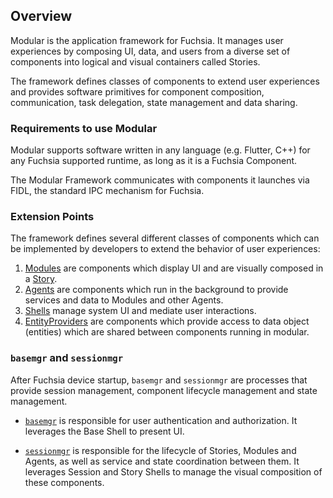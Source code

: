 ## Overview

Modular is the application framework for Fuchsia. It manages user experiences by
composing UI, data, and users from a diverse set of components into logical and
visual containers called Stories.

The framework defines classes of components to extend user experiences and
provides software primitives for component composition, communication, task
delegation, state management and data sharing.

### Requirements to use Modular

Modular supports software written in any language (e.g. Flutter, C++) for any
Fuchsia supported runtime, as long as it is a Fuchsia Component.

The Modular Framework communicates with components it launches via FIDL, the
standard IPC mechanism for Fuchsia.

### Extension Points

The framework defines several different classes of components which can be
implemented by developers to extend the behavior of user experiences:

1.  [Modules](module.md) are components which display UI and are visually
    composed in a [Story](story.md).
1.  [Agents](agent.md) are components which run in the background to provide
    services and data to Modules and other Agents.
1.  [Shells](shell.md) manage system UI and mediate user interactions.
1.  [EntityProviders](entity.md) are components which provide access to data
    object (entities) which are shared between components running in modular.

### `basemgr` and `sessionmgr`

After Fuchsia device startup, `basemgr` and `sessionmgr` are processes that
provide session management, component lifecycle management and state management.

*   [`basemgr`](basemgr.md) is responsible for user authentication and
    authorization. It leverages the Base Shell to present UI.

*   [`sessionmgr`](sessionmgr.md) is responsible for the lifecycle of Stories,
    Modules and Agents, as well as service and state coordination between them.
    It leverages Session and Story Shells to manage the visual composition of
    these components.
